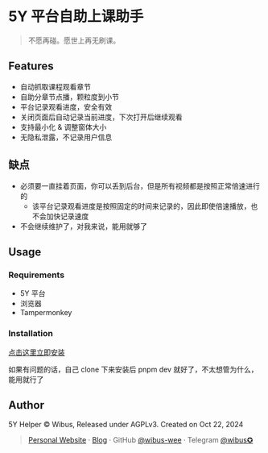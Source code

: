 # 5Y 平台自助上课助手

> 不愿再碰。愿世上再无刷课。

## Features

- 自动抓取课程观看章节
- 自助分章节点播，颗粒度到小节
- 平台记录观看进度，安全有效
- 关闭页面后自动记录当前进度，下次打开后继续观看
- 支持最小化 & 调整窗体大小
- 无隐私泄露，不记录用户信息

## 缺点

- 必须要一直挂着页面，你可以丢到后台，但是所有视频都是按照正常倍速进行的
  - 该平台记录观看进度是按照固定的时间来记录的，因此即使倍速播放，也不会加快记录速度
- 不会继续维护了，对我来说，能用就够了

## Usage

### Requirements

- 5Y 平台
- 浏览器
- Tampermonkey

### Installation

[点击这里立即安装](https://github.com/wibus-dev/monkey-5y/raw/refs/heads/gh-pages/5y-lessons-helper.user.js)

如果有问题的话，自己 clone 下来安装后 pnpm dev 就好了，不太想管为什么，能用就行了

## Author

5Y Helper © Wibus, Released under AGPLv3. Created on Oct 22, 2024

> [Personal Website](http://wibus.ren/) · [Blog](https://blog.wibus.ren/) · GitHub [@wibus-wee](https://github.com/wibus-wee/) · Telegram [@wibus✪](https://t.me/wibus_wee)
